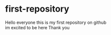 # first-repository
Hello everyone this is my first repository on github  
im excited to be here
Thank you
